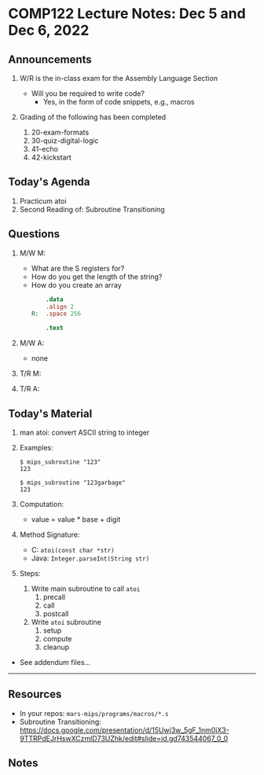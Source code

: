 # COMP122 Lecture Notes: Dec 5 and Dec 6, 2022


## Announcements
   1. W/R is the in-class exam for the Assembly Language Section
      - Will you be required to write code?
        * Yes, in the form of code snippets, e.g., macros

   1. Grading of the following has been completed
      1. 20-exam-formats
      1. 30-quiz-digital-logic
      1. 41-echo
      1. 42-kickstart


## Today's Agenda
   1. Practicum atoi
   1. Second Reading of: Subroutine Transitioning


  
## Questions
   1. M/W M: 
      - What are the S registers for?
      - How do you get the length of the string?
      - How do you create an array
        ```mips
            .data
            .align 2
        R:  .space 256

            .text
        ```

   1. M/W A:
      - none


   1. T/R M:
   1. T/R A:


## Today's Material
   <!-- which is all review -->
   1. man atoi:  convert ASCII string to integer

   1. Examples:
      ```cli
      $ mips_subroutine "123"
      123
      ```
      ```cli
      $ mips_subroutine "123garbage"
      123
      ```

   1. Computation:
      - value = value * base + digit 

   1. Method Signature:
      - C: `atoi(const char *str)`
      - Java: `Integer.parseInt(String str)`

   1. Steps:
      1. Write main subroutine to call `atoi`
         1. precall
         1. call
         1. postcall
      1. Write `atoi` subroutine
         1. setup
         1. compute
         1. cleanup

   * See addendum files...

---
## Resources
 
   * In your repos: `mars-mips/programs/macros/*.s`
   * Subroutine Transitioning: https://docs.google.com/presentation/d/15Uwj3w_5gF_1nm0jX3-9TTRPdEJrHswXCzmlD73UZhk/edit#slide=id.gd743544067_0_0 
 

## Notes
















